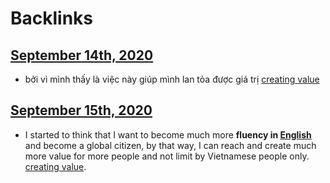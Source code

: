 
# Backlinks
## [September 14th, 2020](<September 14th, 2020.md>)
- bởi vì mình thấy là việc này giúp mình lan tỏa được giá trị [creating value](<creating value.md>)

## [September 15th, 2020](<September 15th, 2020.md>)
- I started to think that I want to become much more **fluency in [English](<English.md>)** and become a global citizen, by that way, I can reach and create much more value for more people and not limit by Vietnamese people only. [creating value](<creating value.md>).

